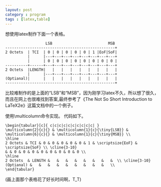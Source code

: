 ```yaml
---
layout: post
category : program
tags : [latex,table]
---
```

想使用latex制作下面一个表格。

	                  LSB                         MSB	
	-------------------------------------------------+
	2 Octets  | TCI  | 0 | 0 | 0 | 0 | 0 | 1 |EoF|SoF|
	          |      |---+---+---+---+---+---+---+---+
	          |      | 0 | 0 | 0 | 0 | 0 | 0 | 0 | 0 |
	----------+------+---+---+---+---+---+---+---+---+
	2 Octets  |LENGTH|   |   |   |   |   |   |   |   |
	          |      |---+---+---+---+---+---+---+---+
	(Optianal)|      |   |   |   |   |   |   |   |   |
	-------------------------------------------------+

<!--
<img src = "../image/latex2.jpg" >
-->
比较难制作的是上面的“LSB”和“MSB”，因为刚学习latex不久，所以想了很久，
而且在网上也很难找到答案,最终参考了《The Not So Short Introduction to 
LaTeX2e》这篇文档中的一个例子。
<!--
<img src = "../image/latex1.jpg" >
-->
使用\multicolumn命令实现。
代码如下。

	\begin{tabular}[c]{ c|c|c|c|c|c|c|c|c|c| }
	\multicolumn{2}{c}{} & \multicolumn{1}{c}{\tiny{LSB}} & \multicolumn{6}{c}{} & \multicolumn{1}{c}{\tiny{MSB}} \\
	\hline
	2 Octets & TCI & 0 & 0 & 0 & 0 & 0 & 1 & \scriptsize{EoF} & \scriptsize{SoF} \\ \cline{3-10}
	& & 0 & 0 & 0 & 0 & 0 & 0 & 0 & 0 \\
	\hline
	2 Octets  & LENGTH &   &   &   &   &   &   &   &  \\ \cline{3-10}
	(Optianal) &   &   &   &   &   &   &   &   &   \\
	\end{tabular}
(画上面那个表格花了好长时间啊，T_T)
